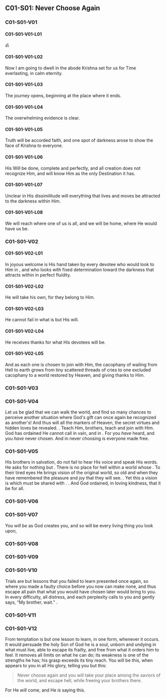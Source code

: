 ## **C01-S01: Never Choose Again**
### **C01-S01-V01** <!-- T-31.VIII.12 -->
#### C01-S01-V01-L01
ॐ
#### C01-S01-V01-L02
Now I am going to dwell in the abode Krishna set for us for Time everlasting, in calm eternity.
#### C01-S01-V01-L03
The journey opens, beginning at the place where it ends.
#### C01-S01-V01-L04
The overwhelming evidence is clear.
#### C01-S01-V01-L05
Truth will be accorded faith, and one spot of darkness arose to show the face of Krishna to everyone.
#### C01-S01-V01-L06
His Will be done, complete and perfectly, and all creation does not recognize Him, and will know Him as the only Destination it has.
#### C01-S01-V01-L07
Unclear in His dissimilitude will everything that lives and moves be attracted to the darkness within Him.
#### C01-S01-V01-L08
We will reach where one of us is all, and we will be home, where He would have us be. 

<!-- And now we say “Amen.” For Christ has come to dwell in the abode You set for Him before time was, in calm eternity. The journey closes, ending at the place where it began. No trace of it remains. Not one illusion is accorded faith, and not one spot of darkness still remains to hide the face of Christ from anyone. Thy Will is done, complete and perfectly, and all creation recognizes You, and knows You as the only Source it has. Clear in Your likeness does the light shine forth from everything that lives and moves in You. For we have reached where all of us are one, and we are home, where You would have us be.

A Course in Miracles (pp. 1005-1006). Foundation for Inner Peace. Kindle Edition. -->

### **C01-S01-V02** <!-- T-31.VIII.11 -->
#### C01-S01-V02-L01
In joyous welcome is His hand taken by every devotee who would look to Him in <!-- TBD -->, and who looks with fixed determination toward the darkness that attracts within in perfect fluidity.
#### C01-S01-V02-L02
He will take his own, for they belong to Him.
#### C01-S01-V02-L03
He cannot fail in what is but His will.
#### C01-S01-V02-L04
He receives thanks for what His devotees will be.
#### C01-S01-V02-L05
And as each one is chosen to join with Him, the cacophany of wailing from Hell to earth grows from tiny scattered threads of cries to one excluded cacophany to a world restored by Heaven, and giving thanks to Him.

<!-- In joyous welcome is my hand outstretched to every brother who would join with me in reaching past temptation, and who looks with fixed determination toward the light that shines beyond in perfect constancy. Give me my own, for they belong to You. And can You fail in what is but Your Will? I give You thanks for what my brothers are. And as each one elects to join with me, the song of thanks from earth to Heaven grows from tiny scattered threads of melody to one inclusive chorus from a world redeemed from hell, and giving thanks to You.

A Course in Miracles (p. 1005). Foundation for Inner Peace. Kindle Edition. -->

### C01-S01-V03 <!-- T-31.VIII.10 -->

<!-- TBD -->

<!-- I thank You, Father, for these holy ones who are my brothers as they are Your Sons. My faith in them is Yours. I am as sure that they will come to me as You are sure of what they are, and will forever be. They will accept the gift I offer them, because You gave it me on their behalf. And as I would but do Your holy Will, so will they choose. And I give thanks for them. Salvation’s song will echo through the world with every choice they make. For we are one in purpose, and the end of hell is near.

A Course in Miracles (p. 1005). Foundation for Inner Peace. Kindle Edition. -->

### C01-S01-V04 <!-- T-31.VIII.9 -->

Let us be glad that we can walk the world, and find so many chances to perceive another situation where God's gift can once again be recognized as another's! And thus will all the markers of Heaven, the secret virtues and hidden loves be revealed. <!-- TBD -->. Teach Him, <!-- TBD --> brothers, teach and join with Him. God has ordained He cannot call in vain, and in <!-- TBD -->. For you *have* heard, and you *have* never chosen. And in never choosing is everyone made free.

<!-- Let us be glad that we can walk the world, and find so many chances to perceive another situation where God’s gift can once again be recognized as ours! And thus will all the vestiges of hell, the secret sins and hidden hates be gone. And all the loveliness which they concealed appear like lawns of Heaven to our sight, to lift us high above the thorny roads we travelled on before the Christ appeared. Hear me, my brothers, hear and join with me. God has ordained I cannot call in vain, and in His certainty I rest content. For you will hear, and you will choose again. And in this choice is everyone made free.

A Course in Miracles (p. 1005). Foundation for Inner Peace. Kindle Edition. -->

### C01-S01-V05 <!-- T-31.VIII.8 -->

His brothers in salvation, do not fail to hear His voice and speak His words. He asks for nothing but <!-- TBD - "Christ's binding? -->. There is no place for hell within a world whose <!-- TBD -->. To their tired eyes He brings vision of the original world, so old and <!-- TBD --> when they have remembered the pleasure and joy that they will see. <!-- TBD -->. Yet this a vision is which must be shared with <!-- TBD -->. <!-- -->. And God ordained, in loving kindness, that it be for all.

<!-- My brothers in salvation, do not fail to hear my voice and listen to my words. I ask for nothing but your own release. There is no place for hell within a world whose loveliness can yet be so intense and so inclusive it is but a step from there to Heaven. To your tired eyes I bring a vision of a different world, so new and clean and fresh you will forget the pain and sorrow that you saw before. Yet this a vision is which you must share with everyone you see, for otherwise you will behold it not. To give this gift is how to make it yours. And God ordained, in loving kindness, that it be for you.

A Course in Miracles (p. 1004). Foundation for Inner Peace. Kindle Edition. -->

### C01-S01-V06 <!-- T-31.VIII.7 -->



<!-- Deny me not the little gift I ask, when in exchange I lay before your feet the peace of God, and power to bring this peace to everyone who wanders in the world uncertain, lonely, and in constant fear. For it is given you to join with him, and through the Christ in you unveil his eyes, and let him look upon the Christ in him.

A Course in Miracles (p. 1004). Foundation for Inner Peace. Kindle Edition. -->

### C01-S01-V07 <!-- T-31.VIII.6 -->

You *will be* as God creates you, and so will be every living thing you look upon,

<!-- You are as God created you, and so is every living thing you look upon, regardless of the images you see. What you behold as sickness and as pain, as weakness and as suffering and loss, is but temptation to perceive yourself defenseless and in hell. Yield not to this, and you will see all pain, in every form, wherever it occurs, but disappear as mists before the sun. A miracle has come to heal God’s Son, and close the door upon his dreams of weakness, opening the way to his salvation and release. Choose once again what you would have him be, remembering that every choice you make establishes your own identity as you will see it and believe it is.

A Course in Miracles (p. 1004). Foundation for Inner Peace. Kindle Edition. -->

### C01-S01-V08 <!-- T-31.VIII.5 -->



<!-- Learn, then, the happy habit of response to all temptation to perceive yourself as weak and miserable with these words: (quote) I am as God created me. His Son can suffer nothing. And I am His Son. (endquote) Thus is Christ’s strength invited to prevail, replacing all your weakness with the strength that comes from God and that can never fail. And thus are miracles as natural as fear and agony appeared to be before the choice for holiness was made. For in that choice are false distinctions gone, illusory alternatives laid by, and nothing left to interfere with truth.

A Course in Miracles (pp. 1003-1004). Foundation for Inner Peace. Kindle Edition. -->

### C01-S01-V09 <!-- T-31.VIII.4 -->



<!-- The images you make cannot prevail against what God Himself would have you be. Be never fearful of temptation, then, but see it as it is; another chance to choose again, and let Christ’s strength prevail in every circumstance and every place you raised an image of yourself before. For what appears to hide the face of Christ is powerless before His majesty, and disappears before His holy sight. The saviors of the world, who see like Him, are merely those who choose His strength instead of their own weakness, seen apart from Him. They will redeem the world, for they are joined in all the power of the Will of God. And what they will is only what He wills.

A Course in Miracles (p. 1003). Foundation for Inner Peace. Kindle Edition. -->

### C01-S01-V10 <!-- T-31.VIII.3 -->

Trials are but lessons that you failed to learn presented once again, so where you made a faulty choice before you now can make none, and thus escape all pain that what you would have chosen later would bring to you. In every difficulty, all distress, and each perplexity <!-- TBD:Christ --> calls to you and gently says, “My brother, wait.” <!-- TBD -->. 

<!-- Trials are but lessons that you failed to learn presented once again, so where you made a faulty choice before you now can make a better one, and thus escape all pain that what you chose before has brought to you. In every difficulty, all distress, and each perplexity Christ calls to you and gently says, “My brother, choose again.” He would not leave one source of pain unhealed, nor any image left to veil the truth. He would remove all misery from you whom God created altar unto joy. He would not leave you comfortless, alone in dreams of hell, but would release your mind from everything that hides His face from you. His Holiness is yours because He is the only power that is real in you. His strength is yours because He is the Self that God created as His only Son.

A Course in Miracles (pp. 1002-1003). Foundation for Inner Peace. Kindle Edition.  -->

### C01-S01-V11 <!-- T-31.VIII.2 -->



<!-- How do you make the choice? How easily is this explained! You always choose between your weakness and the strength of Christ in you. And what you choose is what you think is real. Simply by never using weakness to direct your actions, you have given it no power. And the light of Christ in you is given charge of everything you do. For you have brought your weakness unto Him, and He has given you His strength instead.

A Course in Miracles (p. 1002). Foundation for Inner Peace. Kindle Edition. -->

### C01-S01-V12 <!-- T-31.VIII.1 -->

From temptation is but one lesson to learn, in one form, whenever it occurs. It would persuade the holy Son of God he is a soul, unborn and undying in what must live, able to escape its frailty, and free from what it orders him to feel. It removes all limits on what he can do; its weakness is one of the strengths he has; his grasp exceeds its tiny reach. You will be this, when <!-- TBD:Christ --> appears to you in all His glory, telling you but this:

> Never choose again and you will take your place among the saviors of the world, and escape hell, while freeing your brothers there.

For He *will* come, and He *is* saying this.

<!-- Temptation has one lesson it would teach, in all its forms, wherever it occurs. It would persuade the holy Son of God he is a body, born in what must die, unable to escape its frailty, and bound by what it orders him to feel. It sets the limits on what he can do; its power is the only strength he has; his grasp cannot exceed its tiny reach. Would you be this, if Christ appeared to you in all His glory, asking you but this: Choose once again if you would take your place among the saviors of the world, or would remain in hell, and hold your brothers there. For He has come, and He is asking this.

A Course in Miracles (p. 1002). Foundation for Inner Peace. Kindle Edition. -->
